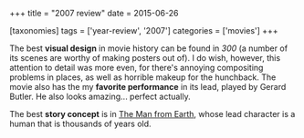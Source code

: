 +++
title = "2007 review"
date = 2015-06-26

[taxonomies]
tags = ['year-review', '2007']
categories = ['movies']
+++

The best **visual design** in movie history can be found in *300* (a
number of its scenes are worthy of making posters out of). I do wish,
however, this attention to detail was more even, for there's annoying
compositing problems in places, as well as horrible makeup for the
hunchback. The movie also has the my **favorite performance** in its
lead, played by Gerard Butler. He also looks amazing... perfect actually.

The best **story concept** is in [The Man from Earth],
whose lead character is a human that is thousands of years old.

[The Man from Earth]: @/the-man-from-earth.md
